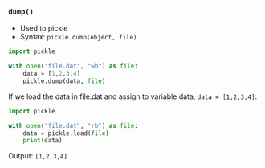 ### `dump()`

- Used to pickle
- Syntax: `pickle.dump(object, file)`

```python
import pickle

with open("file.dat", "wb") as file:
	data = [1,2,3,4]
	pickle.dump(data, file)
```

If we load the data in file.dat and assign to variable data, `data = [1,2,3,4]`:

```python
import pickle

with open("file.dat", "rb") as file:
	data = pickle.load(file)
	print(data)
```

Output: `[1,2,3,4]`


